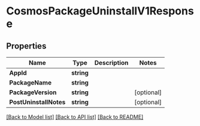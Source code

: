 # CosmosPackageUninstallV1Response

## Properties

Name | Type | Description | Notes
------------ | ------------- | ------------- | -------------
**AppId** | **string** |  | 
**PackageName** | **string** |  | 
**PackageVersion** | **string** |  | [optional] 
**PostUninstallNotes** | **string** |  | [optional] 

[[Back to Model list]](../README.md#documentation-for-models) [[Back to API list]](../README.md#documentation-for-api-endpoints) [[Back to README]](../README.md)


